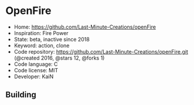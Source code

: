 # OpenFire

- Home: https://github.com/Last-Minute-Creations/openFire
- Inspiration: Fire Power
- State: beta, inactive since 2018
- Keyword: action, clone
- Code repository: https://github.com/Last-Minute-Creations/openFire.git (@created 2016, @stars 12, @forks 1)
- Code language: C
- Code license: MIT
- Developer: KaiN

## Building
